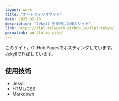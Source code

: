 ```yaml
---
layout: work
title: "ポートフォリオサイト"
date: 2025-02-10
description: "Jekyll を使用した個人サイト"
link: https://tlpt-telepath.github.io/tlpt-tokyo/
permalink: portfolio-site/
---
```


このサイト。GitHub Pagesでホスティングしています。  
Jekyllで作成しています。

## 使用技術
- Jekyll
- HTML/CSS
- Markdown